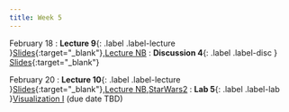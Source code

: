 ```yaml
---
title: Week 5
---
```


February 18
: **Lecture 9**{: .label .label-lecture }[Slides](){:target="_blank"},[Lecture NB]()
: **Discussion 4**{: .label .label-disc } [Slides](){:target="_blank"}


February 20
: **Lecture 10**{: .label .label-lecture }[Slides](){:target="_blank"},[Lecture NB](),[StarWars2]()
: **Lab 5**{: .label .label-lab }[Visualization I]() (due date TBD)

